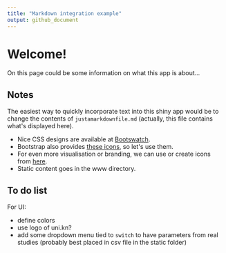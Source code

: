 ```yaml
---
title: "Markdown integration example"
output: github_document
---
```


# Welcome!
                                
On this page could be some information on what this app is about...

## Notes

The easiest way to quickly incorporate text into this shiny app would be to change the contents of `justamarkdownfile.md` (actually, this file contains what's displayed here).   
+ Nice CSS designs are available at [Bootswatch](https://bootswatch.com/3/).    
+ Bootstrap also provides [these icons](https://www.w3schools.com/icons/bootstrap_icons_glyphicons.asp), so let's use them.   
+ For even more visualisation or branding, we can use or create icons from [here](https://www.flaticon.com/authors/vectors-market).    
+ Static content goes in the www directory.    



## To do list

For UI:

+ define colors    
+ use logo of uni.kn?    
+ add some dropdown menu tied to `switch` to have parameters from real studies (probably best placed in csv file in the static folder)    
